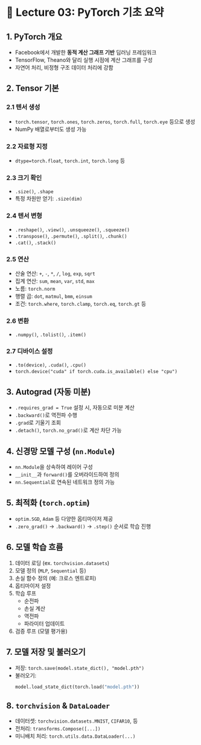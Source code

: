 # 📘 Lecture 03: PyTorch 기초 요약

## 1. PyTorch 개요
- Facebook에서 개발한 **동적 계산 그래프 기반** 딥러닝 프레임워크
- TensorFlow, Theano와 달리 실행 시점에 계산 그래프를 구성
- 자연어 처리, 비정형 구조 데이터 처리에 강함

## 2. Tensor 기본

### 2.1 텐서 생성
- `torch.tensor`, `torch.ones`, `torch.zeros`, `torch.full`, `torch.eye` 등으로 생성
- NumPy 배열로부터도 생성 가능

### 2.2 자료형 지정
- `dtype=torch.float`, `torch.int`, `torch.long` 등

### 2.3 크기 확인
- `.size()`, `.shape`  
- 특정 차원만 얻기: `.size(dim)`

### 2.4 텐서 변형
- `.reshape()`, `.view()`, `.unsqueeze()`, `.squeeze()`
- `.transpose()`, `.permute()`, `.split()`, `.chunk()`
- `.cat()`, `.stack()`

### 2.5 연산
- 산술 연산: `+`, `-`, `*`, `/`, `log`, `exp`, `sqrt`
- 집계 연산: `sum`, `mean`, `var`, `std`, `max`
- 노름: `torch.norm`
- 행렬 곱: `dot`, `matmul`, `bmm`, `einsum`
- 조건: `torch.where`, `torch.clamp`, `torch.eq`, `torch.gt` 등

### 2.6 변환
- `.numpy()`, `.tolist()`, `.item()`

### 2.7 디바이스 설정
- `.to(device)`, `.cuda()`, `.cpu()`
- `torch.device("cuda" if torch.cuda.is_available() else "cpu")`

## 3. Autograd (자동 미분)
- `.requires_grad = True` 설정 시, 자동으로 미분 계산
- `.backward()`로 역전파 수행
- `.grad`로 기울기 조회
- `.detach()`, `torch.no_grad()`로 계산 차단 가능

## 4. 신경망 모델 구성 (`nn.Module`)
- `nn.Module`을 상속하여 레이어 구성
- `__init__`과 `forward()`를 오버라이드하여 정의
- `nn.Sequential`로 연속된 네트워크 정의 가능

## 5. 최적화 (`torch.optim`)
- `optim.SGD`, `Adam` 등 다양한 옵티마이저 제공
- `.zero_grad()` → `.backward()` → `.step()` 순서로 학습 진행

## 6. 모델 학습 흐름
1. 데이터 로딩 (ex. `torchvision.datasets`)
2. 모델 정의 (`MLP`, `Sequential` 등)
3. 손실 함수 정의 (예: 크로스 엔트로피)
4. 옵티마이저 설정
5. 학습 루프
   - 순전파
   - 손실 계산
   - 역전파
   - 파라미터 업데이트
6. 검증 루프 (모델 평가용)

## 7. 모델 저장 및 불러오기
- 저장: `torch.save(model.state_dict(), "model.pth")`
- 불러오기:
  ```python
  model.load_state_dict(torch.load("model.pth"))
  ```

## 8. `torchvision` & `DataLoader`
- 데이터셋: `torchvision.datasets.MNIST`, `CIFAR10`, 등
- 전처리: `transforms.Compose([...])`
- 미니배치 처리: `torch.utils.data.DataLoader(...)`